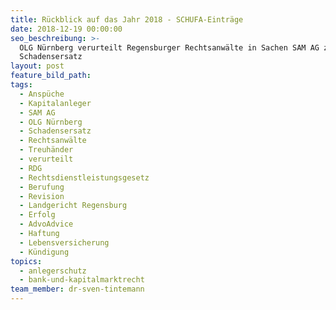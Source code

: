 ```yaml
---
title: Rückblick auf das Jahr 2018 - SCHUFA-Einträge
date: 2018-12-19 00:00:00
seo_beschreibung: >-
  OLG Nürnberg verurteilt Regensburger Rechtsanwälte in Sachen SAM AG zum
  Schadensersatz
layout: post
feature_bild_path:
tags:
  - Anspüche
  - Kapitalanleger
  - SAM AG
  - OLG Nürnberg
  - Schadensersatz
  - Rechtsanwälte
  - Treuhänder
  - verurteilt
  - RDG
  - Rechtsdienstleistungsgesetz
  - Berufung
  - Revision
  - Landgericht Regensburg
  - Erfolg
  - AdvoAdvice
  - Haftung
  - Lebensversicherung
  - Kündigung
topics:
  - anlegerschutz
  - bank-und-kapitalmarktrecht
team_member: dr-sven-tintemann
---
```

